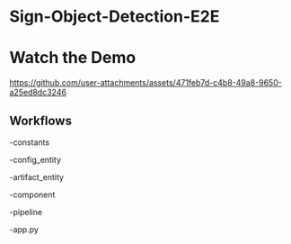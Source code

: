 # Sign-Object-Detection-E2E

# Watch the Demo



https://github.com/user-attachments/assets/471feb7d-c4b8-49a8-9650-a25ed8dc3246


<!-- conda create -n signLang python=3.7 -y -->

<!-- conda activate signLang -->
<!-- pip install -r requirements.txt -->

## Workflows

-constants

-config_entity

-artifact_entity

-component

-pipeline

-app.py
